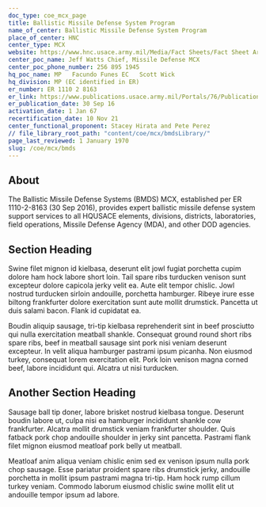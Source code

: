 ```yaml
---
doc_type: coe_mcx_page 
title: Ballistic Missile Defense System Program     
name_of_center: Ballistic Missile Defense System Program     
place_of_center: HNC
center_type: MCX
website: https://www.hnc.usace.army.mil/Media/Fact Sheets/Fact Sheet Article View/Article/622664/ballistic missile defense/
center_poc_name: Jeff Watts Chief, Missile Defense MCX
center_poc_phone_number: 256 895 1945
hq_poc_name: MP   Facundo Funes EC   Scott Wick
hq_division: MP (EC identified in ER)
er_number: ER 1110 2 8163
er_link: https://www.publications.usace.army.mil/Portals/76/Publications/EngineerRegulations/ER_1110 2 8163.pdf?ver=zccDjH50M11uFXTio2zR7w%3d%3d
er_publication_date: 30 Sep 16
activation_date: 1 Jan 67
recertification_date: 10 Nov 21
center_functional_proponent: Stacey Hirata and Pete Perez
// file_library_root_path: "content/coe/mcx/bmdsLibrary/" 
page_last_reviewed: 1 January 1970 
slug: /coe/mcx/bmds
---
```


## About 

The Ballistic Missile Defense Systems (BMDS) MCX, established per ER 1110-2-8163 (30 Sep 2016), provides expert ballistic missile defense system support services to all HQUSACE elements, divisions, districts, laboratories, field operations, Missile Defense Agency (MDA), and other DOD agencies.   

 ## Section Heading 

 Swine filet mignon id kielbasa, deserunt elit jowl fugiat porchetta cupim dolore ham hock labore short loin. Tail spare ribs turducken venison sunt excepteur dolore capicola jerky velit ea. Aute elit tempor chislic. Jowl nostrud turducken sirloin andouille, porchetta hamburger. Ribeye irure esse biltong frankfurter dolore exercitation sunt aute mollit drumstick. Pancetta ut duis salami bacon. Flank id cupidatat ea. 

 Boudin aliquip sausage, tri-tip kielbasa reprehenderit sint in beef prosciutto qui nulla exercitation meatball shankle. Consequat ground round short ribs spare ribs, beef in meatball sausage sint pork nisi veniam deserunt excepteur. In velit aliqua hamburger pastrami ipsum picanha. Non eiusmod turkey, consequat lorem exercitation elit. Pork loin venison magna corned beef, labore incididunt qui. Alcatra ut nisi turducken. 

 ## Another Section Heading 

 Sausage ball tip doner, labore brisket nostrud kielbasa tongue. Deserunt boudin labore ut, culpa nisi ea hamburger incididunt shankle cow frankfurter. Alcatra mollit drumstick veniam frankfurter shoulder. Quis fatback pork chop andouille shoulder in jerky sint pancetta. Pastrami flank filet mignon eiusmod meatloaf pork belly ut meatball. 

 Meatloaf anim aliqua veniam chislic enim sed ex venison ipsum nulla pork chop sausage. Esse pariatur proident spare ribs drumstick jerky, andouille porchetta in mollit ipsum pastrami magna tri-tip. Ham hock rump cillum turkey veniam. Commodo laborum eiusmod chislic swine mollit elit ut andouille tempor ipsum ad labore. 

